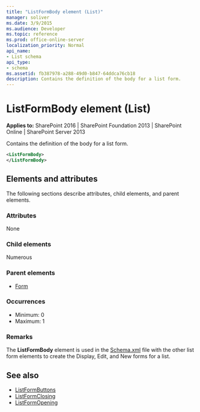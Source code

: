 ```yaml
---
title: "ListFormBody element (List)"
manager: soliver
ms.date: 3/9/2015
ms.audience: Developer
ms.topic: reference
ms.prod: office-online-server
localization_priority: Normal
api_name:
- List schema
api_type:
- schema
ms.assetid: fb387978-a288-49d0-b847-64ddca76cb18
description: Contains the definition of the body for a list form.
---
```


# ListFormBody element (List)

**Applies to:** SharePoint 2016 | SharePoint Foundation 2013 | SharePoint Online | SharePoint Server 2013
  
Contains the definition of the body for a list form.
  
```XML
<ListFormBody>
</ListFormBody>
```

## Elements and attributes

The following sections describe attributes, child elements, and parent elements.

### Attributes

None
   
### Child elements

Numerous 
   
### Parent elements

- [Form](form-element-list.md)
   
### Occurrences

- Minimum: 0
- Maximum: 1 
   
### Remarks

The **ListFormBody** element is used in the [Schema.xml](http://msdn.microsoft.com/library/c2f01064-80d8-47ee-b602-ecf4c480ac56%28Office.15%29.aspx) file with the other list form elements to create the Display, Edit, and New forms for a list. 
  
## See also

- [ListFormButtons](listformbuttons-element-list.md)  
- [ListFormClosing](listformclosing-element-list.md)  
- [ListFormOpening](listformopening-element-list.md)

